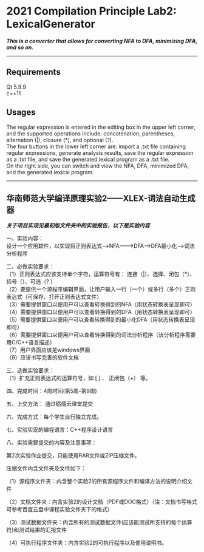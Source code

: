 # 2021 Compilation Principle Lab2: LexicalGenerator
***This is a converter that allows for converting NFA to DFA, minimizing DFA, and so on.***  

---
## Requirements
Qt 5.9.9   
c++11

   
## Usages
The regular expression is entered in the editing box in the upper left corner, and the supported operations include: concatenation, parentheses, alternation (|), closure (*), and optional (?).   
The four buttons in the lower left corner are: import a .txt file containing regular expressions, generate analysis results, save the regular expression as a .txt file, and save the generated lexical program as a .txt file.   
On the right side, you can switch and view the NFA, DFA, minimized DFA, and the generated lexical program.

---
## 华南师范大学编译原理实验2——XLEX-词法自动生成器

***关于项目实现见最初版文件夹中的实验报告，以下是实验内容***

一、实验内容：   
设计一个应用软件，以实现将正则表达式-->NFA--->DFA-->DFA最小化-->词法分析程序

二、必做实验要求：   
 （1）正则表达式应该支持单个字符，运算符号有： 连接（|）、选择、闭包（*）、括号（）、可选（?  ）   
 （2）要提供一个源程序编辑界面，让用户输入一行（一个）或多行（多个）正则表达式（可保存、打开正则表达式文件）   
 （3）需要提供窗口以便用户可以查看转换得到的NFA（用状态转换表呈现即可）   
 （4）需要提供窗口以便用户可以查看转换得到的DFA（用状态转换表呈现即可）   
 （5）需要提供窗口以便用户可以查看转换得到的最小化DFA（用状态转换表呈现即可）   
 （6）需要提供窗口以便用户可以查看转换得到的词法分析程序（该分析程序需要用C/C++语言描述）   
 （7）用户界面应该是windows界面   
 （9）应该书写完善的软件文档   

三、选做实验要求：   
  （1）扩充正则表达式的运算符号，如   [ ] 、 正闭包（+） 等。   
  
四、完成时间：4周时间(第5周-第9周)   

五、上交方法：
通过砺儒云课堂提交   

六、完成方式：每个学生自行独立完成。   

七、实验实现的编程语言：C++程序设计语言   

八、实验需要提交的内容及注意事项：   

第2次实验作业提交，只能使用RAR文件或ZIP压缩文件。   

压缩文件内含文件夹及文件如下：   

（1）源程序文件夹：内含整个实验2的所有源程序文件和编译方法的说明介绍文件   

（2）文档文件夹：内含实验2的设计文档（PDF或DOC格式）（注：文档书写格式可参考百度云盘中课程实验文件夹下的格式）   

（3）测试数据文件夹：内含所有的测试数据文件(应该能测试所支持的每个运算符)和测试结果的汇报文件   

（4）可执行程序文件夹：内含实验2的可执行程序以及使用说明书。   





